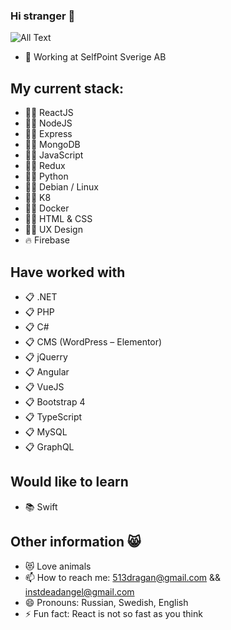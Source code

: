 ### Hi stranger 👋
![All Text](https://media3.giphy.com/media/aer096d3vD4rYVsgNn/giphy.gif?cid=ecf05e47qo9m351cyw6rt9ggxnsxppo2p3wyt5v26fctxduo&rid=giphy.gif&ct=g)
- 🔭 Working at SelfPoint Sverige AB
## My current stack:
- 👨‍💻 ReactJS
- 👨‍💻 NodeJS
- 👨‍💻 Express
- 👨‍💻 MongoDB
- 👨‍💻 JavaScript
- 👨‍💻 Redux
- 👨‍💻 Python
- 👨‍💻 Debian / Linux
- 👨‍💻 K8
- 👨‍💻 Docker
- 👨‍💻 HTML & CSS
- 👨‍🎨 UX Design
- 🔥 Firebase
## Have worked with
- 📋 .NET
- 📋 PHP
- 📋 C#
- 📋 CMS (WordPress – Elementor)
- 📋 jQuerry
- 📋 Angular
- 📋 VueJS
- 📋 Bootstrap 4
- 📋 TypeScript
- 📋 MySQL
- 📋 GraphQL
## Would like to learn
- 📚 Swift
## Other information 😸
- 😻 Love animals
- 📫 How to reach me: 513dragan@gmail.com && instdeadangel@gmail.com
- 😄 Pronouns: Russian, Swedish, English
- ⚡ Fun fact: React is not so fast as you think 

